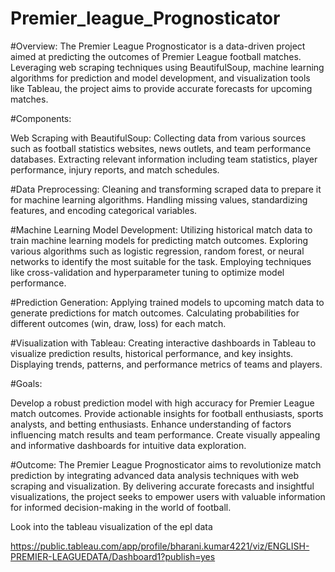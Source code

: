 # Premier_league_Prognosticator

#Overview:
The Premier League Prognosticator is a data-driven project aimed at predicting the outcomes of Premier League football matches. Leveraging web scraping techniques using BeautifulSoup, machine learning algorithms for prediction and model development, and visualization tools like Tableau, the project aims to provide accurate forecasts for upcoming matches.

#Components:

Web Scraping with BeautifulSoup:
Collecting data from various sources such as football statistics websites, news outlets, and team performance databases.
Extracting relevant information including team statistics, player performance, injury reports, and match schedules.

#Data Preprocessing:
Cleaning and transforming scraped data to prepare it for machine learning algorithms.
Handling missing values, standardizing features, and encoding categorical variables.

#Machine Learning Model Development:
Utilizing historical match data to train machine learning models for predicting match outcomes.
Exploring various algorithms such as logistic regression, random forest, or neural networks to identify the most suitable for the task.
Employing techniques like cross-validation and hyperparameter tuning to optimize model performance.

#Prediction Generation:
Applying trained models to upcoming match data to generate predictions for match outcomes.
Calculating probabilities for different outcomes (win, draw, loss) for each match.

#Visualization with Tableau:
Creating interactive dashboards in Tableau to visualize prediction results, historical performance, and key insights.
Displaying trends, patterns, and performance metrics of teams and players.

#Goals:

Develop a robust prediction model with high accuracy for Premier League match outcomes.
Provide actionable insights for football enthusiasts, sports analysts, and betting enthusiasts.
Enhance understanding of factors influencing match results and team performance.
Create visually appealing and informative dashboards for intuitive data exploration.

#Outcome:
The Premier League Prognosticator aims to revolutionize match prediction by integrating advanced data analysis techniques with web scraping and visualization. By delivering accurate forecasts and insightful visualizations, the project seeks to empower users with valuable information for informed decision-making in the world of football.



Look into the tableau visualization of the epl data

https://public.tableau.com/app/profile/bharani.kumar4221/viz/ENGLISH-PREMIER-LEAGUEDATA/Dashboard1?publish=yes 
